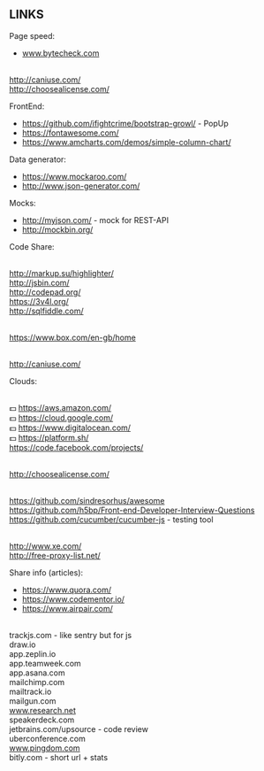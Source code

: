 LINKS
-

Page speed:

* www.bytecheck.com

<br> http://caniuse.com/
<br> http://choosealicense.com/

FrontEnd:

* https://github.com/ifightcrime/bootstrap-growl/ - PopUp
* https://fontawesome.com/
* https://www.amcharts.com/demos/simple-column-chart/

Data generator:

* https://www.mockaroo.com/
* http://www.json-generator.com/

Mocks:

* http://myjson.com/ - mock for REST-API
* http://mockbin.org/

Code Share:

<br> http://markup.su/highlighter/
<br> http://jsbin.com/
<br> http://codepad.org/
<br> https://3v4l.org/
<br> http://sqlfiddle.com/

<br> https://www.box.com/en-gb/home

<br> http://caniuse.com/

Clouds:

<br> 💵 https://aws.amazon.com/
<br> 💵 https://cloud.google.com/
<br> 💵 https://www.digitalocean.com/
<br> 💵 https://platform.sh/
<br> https://code.facebook.com/projects/

<br> http://choosealicense.com/

<br> https://github.com/sindresorhus/awesome
<br> https://github.com/h5bp/Front-end-Developer-Interview-Questions
<br> https://github.com/cucumber/cucumber-js - testing tool

<br> http://www.xe.com/
<br> http://free-proxy-list.net/

Share info (articles):

* https://www.quora.com/
* https://www.codementor.io/
* https://www.airpair.com/

<br> trackjs.com - like sentry but for js
<br> draw.io
<br> app.zeplin.io
<br> app.teamweek.com
<br> app.asana.com
<br> mailchimp.com
<br> mailtrack.io
<br> mailgun.com
<br> www.research.net
<br> speakerdeck.com
<br> jetbrains.com/upsource - code review
<br> uberconference.com
<br> www.pingdom.com
<br> bitly.com - short url + stats
